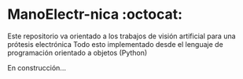 # ManoElectr-nica  :octocat:
Este repositorio va orientado a los trabajos de visión artificial para una prótesis electrónica 
Todo esto implementado desde el lenguaje de programación orientado a objetos (Python)

En construcción...
